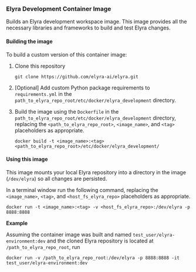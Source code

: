 <!--
{% comment %}
Copyright 2018-2022 Elyra Authors

Licensed under the Apache License, Version 2.0 (the "License");
you may not use this file except in compliance with the License.
You may obtain a copy of the License at

http://www.apache.org/licenses/LICENSE-2.0

Unless required by applicable law or agreed to in writing, software
distributed under the License is distributed on an "AS IS" BASIS,
WITHOUT WARRANTIES OR CONDITIONS OF ANY KIND, either express or implied.
See the License for the specific language governing permissions and
limitations under the License.
{% endcomment %}
-->

### Elyra Development Container Image

Builds an Elyra development workspace image. This image provides all the necessary libraries and frameworks to build and test
Elyra changes. 

#### Building the image

To build a custom version of this container image:
1. Clone this repository
   ```
   git clone https://github.com/elyra-ai/elyra.git
   ```
1. [Optional] Add custom Python package requirements to `requirements.yml` in the `path_to_elyra_repo_root/etc/docker/elyra_development` directory.

1. Build the image using the `Dockerfile` in the `path_to_elyra_repo_root/etc/docker/elyra_development` directory, replacing the `<path_to_elyra_repo_root>`, `<image_name>`, and `<tag>` placeholders as appropriate.
   ```
   docker build -t <image_name>:<tag> <path_to_elyra_repo_root>/etc/docker/elyra_development/
   ``` 

#### Using this image
This image mounts your local Elyra repository into a directory in the image (`/dev/elyra`) so all changes are persisted. 

In a terminal window run the following command, replacing the `<image_name>`, `<tag>`, and `<host_fs_elyra_repo>` placeholders as appropriate.

```
docker run -t <image_name>:<tag> -v <host_fs_elyra_repo>:/dev/elyra -p 8888:8888
```

**Example**

Assuming the container image was built and named `test_user/elyra-environment:dev` and 
the cloned Elyra repository is located at `/path_to_elyra_repo_root`, run

```
docker run -v /path_to_elyra_repo_root:/dev/elyra -p 8888:8888 -it test_user/elyra-environment:dev
```
